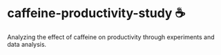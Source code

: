 # caffeine-productivity-study ☕️
Analyzing the effect of caffeine on productivity through experiments and data analysis.

